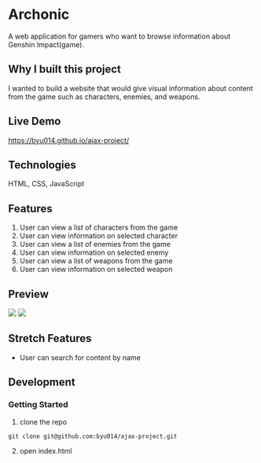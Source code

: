 # Archonic

A web application for gamers who want to browse information about Genshin Impact(game).

## Why I built this project
I wanted to build a website that would give visual information about content from the game such as characters, enemies, and weapons.

## Live Demo
https://byu014.github.io/ajax-project/

## Technologies
HTML, CSS, JavaScript

## Features

1. User can view a list of characters from the game
2. User can view information on selected character
3. User can view a list of enemies from the game
4. User can view information on selected enemy
5. User can view a list of weapons from the game
6. User can view information on selected weapon

## Preview
![](https://i.imgur.com/WQmxJSU.gif)
![](https://i.imgur.com/XdoGdvL.gif)

## Stretch Features
* User can search for content by name

## Development

### Getting Started
1. clone the repo
```shell
git clone git@github.com:byu014/ajax-project.git
```
2. open index.html
